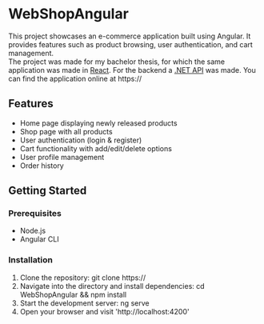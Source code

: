 # WebShopAngular

This project showcases an e-commerce application built using Angular. It provides features such as product browsing, user authentication, and cart management.  
The project was made for my bachelor thesis, for which the same application was made in [React](https://). For the backend a [.NET API](https://) was made.
You can find the application online at https://

## Features
- Home page displaying newly released products
- Shop page with all products
- User authentication (login & register)
- Cart functionality with add/edit/delete options
- User profile management
- Order history

## Getting Started

### Prerequisites
- Node.js
- Angular CLI

### Installation
1. Clone the repository: git clone https://
2. Navigate into the directory and install dependencies: cd WebShopAngular && npm install
3. Start the development server: ng serve
4. Open your browser and visit 'http://localhost:4200'
